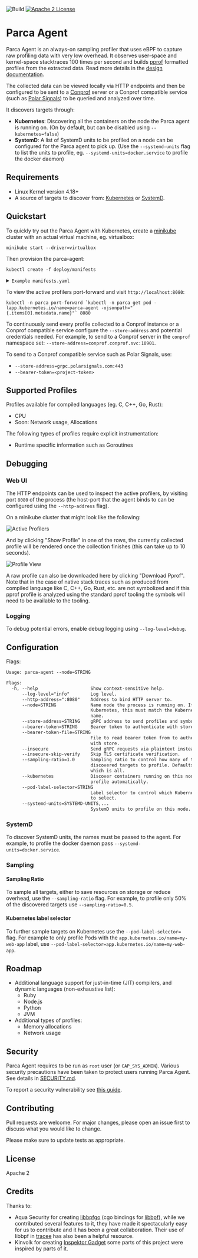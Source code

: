 ![Build](https://github.com/parca-dev/parca-agent/actions/workflows/build.yml/badge.svg)
[![Apache 2 License](https://img.shields.io/badge/license-Apache%202-blue.svg)](LICENSE)

# Parca Agent

Parca Agent is an always-on sampling profiler that uses eBPF to capture raw profiling data with very low overhead. It observes user-space and kernel-space stacktraces 100 times per second and builds [pprof](https://github.com/google/pprof) formatted profiles from the extracted data. Read more details in the [design documentation](docs/Design.md).

The collected data can be viewed locally via HTTP endpoints and then be configured to be sent to a [Conprof](https://github.com/conprof/conprof) server or a Conprof compatible service (such as [Polar Signals](https://www.polarsignals.com/)) to be queried and analyzed over time.

It discovers targets through:

* **Kubernetes**: Discovering all the containers on the node the Parca agent is running on. (On by default, but can be disabled using `--kubernetes=false`)
* **SystemD**: A list of SystemD units to be profiled on a node can be configured for the Parca agent to pick up. (Use the `--systemd-units` flag to list the units to profile, eg. `--systemd-units=docker.service` to profile the docker daemon)

## Requirements

* Linux Kernel version 4.18+
* A source of targets to discover from: [Kubernetes](https://kubernetes.io/) or [SystemD](https://systemd.io/).

## Quickstart

To quickly try out the Parca Agent with Kubernetes, create a [minikube](https://minikube.sigs.k8s.io/docs/) cluster with an actual virtual machine, eg. virtualbox:

```
minikube start --driver=virtualbox
```

Then provision the parca-agent:

```
kubectl create -f deploy/manifests
```

<details>
  <summary><code>Example manifests.yaml</code></summary>
  <p>

  ```yaml
  apiVersion: v1
  kind: Namespace
  metadata:
    name: parca
  ---
  apiVersion: v1
  kind: ServiceAccount
  metadata:
    name: parca-agent
    namespace: parca
  ---
  kind: ClusterRoleBinding
  apiVersion: rbac.authorization.k8s.io/v1
  metadata:
    name: parca-agent
  subjects:
  - kind: ServiceAccount
    name: parca-agent
    namespace: parca
  roleRef:
    kind: ClusterRole
    name: cluster-admin
    apiGroup: rbac.authorization.k8s.io
  ---
  apiVersion: apps/v1
  kind: DaemonSet
  metadata:
    name: parca-agent
    namespace: parca
    labels:
      app.kubernetes.io/name: parca-agent
  spec:
    selector:
      matchLabels:
        app.kubernetes.io/name: parca-agent
    template:
      metadata:
        labels:
          app.kubernetes.io/name: parca-agent
      spec:
        serviceAccount: parca-agent
        hostPID: true
        containers:
        - name: parca-agent
          image: quay.io/parca/parca-agent@sha256:265fb65d029d136644304737c739786c2b1695034dd66c743dc59ef6324c3311
          imagePullPolicy: Always
          args:
          - /bin/parca-agent
          - --node=$(NODE_NAME)
            #- --sampling-ratio=0.5
            #- --pod-label-selector=app=my-web-app
          env:
            - name: NODE_NAME
              valueFrom:
                fieldRef:
                  fieldPath: spec.nodeName
          securityContext:
            privileged: true
          volumeMounts:
          - name: root
            mountPath: /host/root
            readOnly: true
          - name: proc
            mountPath: /host/proc
            readOnly: true
          - name: run
            mountPath: /run
          - name: modules
            mountPath: /lib/modules
          - name: debugfs
            mountPath: /sys/kernel/debug
          - name: cgroup
            mountPath: /sys/fs/cgroup
          - name: bpffs
            mountPath: /sys/fs/bpf
          - name: localtime
            mountPath: /etc/localtime
        tolerations:
        - effect: NoSchedule
          operator: Exists
        - effect: NoExecute
          operator: Exists
        volumes:
        - name: root
          hostPath:
            path: /
        - name: proc
          hostPath:
            path: /proc
        - name: run
          hostPath:
            path: /run
        - name: cgroup
          hostPath:
            path: /sys/fs/cgroup
        - name: modules
          hostPath:
            path: /lib/modules
        - name: bpffs
          hostPath:
            path: /sys/fs/bpf
        - name: debugfs
          hostPath:
            path: /sys/kernel/debug
        - name: localtime
          hostPath:
            path: /etc/localtime
  ```

  </p>
</details>

To view the active profilers port-forward and visit `http://localhost:8080`:

```
kubectl -n parca port-forward `kubectl -n parca get pod -lapp.kubernetes.io/name=parca-agent -ojsonpath="{.items[0].metadata.name}"` 8080
```

To continuously send every profile collected to a Conprof instance or a Conprof compatible service configure the `--store-address` and potential credentials needed. For example, to send to a Conprof server in the `conprof` namespace set: `--store-address=conprof.conprof.svc:10901`.

To send to a Conprof compatible service such as Polar Signals, use:

* `--store-address=grpc.polarsignals.com:443`
* `--bearer-token=<project-token>`

## Supported Profiles

Profiles available for compiled languages (eg. C, C++, Go, Rust):

* CPU
* Soon: Network usage, Allocations

The following types of profiles require explicit instrumentation:

* Runtime specific information such as Goroutines

## Debugging

### Web UI

The HTTP endpoints can be used to inspect the active profilers, by visiting port `8080` of the process (the host-port that the agent binds to can be configured using the `--http-address` flag).

On a minikube cluster that might look like the following:

![Active Profilers](/activeprofilers.png?raw=true "Active Profilers")

And by clicking "Show Profile" in one of the rows, the currently collected profile will be rendered once the collection finishes (this can take up to 10 seconds).

![Profile View](/profileview.png?raw=true "Profile View")

A raw profile can also be downloaded here by clicking "Download Pprof". Note that in the case of native stack traces such as produced from compiled language like C, C++, Go, Rust, etc. are not symbolized and if this pprof profile is analyzed using the standard pprof tooling the symbols will need to be available to the tooling.

### Logging

To debug potential errors, enable debug logging using `--log-level=debug`.

## Configuration

Flags:

[embedmd]:# (dist/help.txt)
```txt
Usage: parca-agent --node=STRING

Flags:
  -h, --help                    Show context-sensitive help.
      --log-level="info"        Log level.
      --http-address=":8080"    Address to bind HTTP server to.
      --node=STRING             Name node the process is running on. If on
                                Kubernetes, this must match the Kubernetes node
                                name.
      --store-address=STRING    gRPC address to send profiles and symbols to.
      --bearer-token=STRING     Bearer token to authenticate with store.
      --bearer-token-file=STRING
                                File to read bearer token from to authenticate
                                with store.
      --insecure                Send gRPC requests via plaintext instead of TLS.
      --insecure-skip-verify    Skip TLS certificate verification.
      --sampling-ratio=1.0      Sampling ratio to control how many of the
                                discovered targets to profile. Defaults to 1.0,
                                which is all.
      --kubernetes              Discover containers running on this node to
                                profile automatically.
      --pod-label-selector=STRING
                                Label selector to control which Kubernetes Pods
                                to select.
      --systemd-units=SYSTEMD-UNITS,...
                                SystemD units to profile on this node.
```

### SystemD

To discover SystemD units, the names must be passed to the agent. For example, to profile the docker daemon pass `--systemd-units=docker.service`.

### Sampling

#### Sampling Ratio

To sample all targets, either to save resources on storage or reduce overhead, use the `--sampling-ratio` flag. For example, to profile only 50% of the discovered targets use `--sampling-ratio=0.5`.

#### Kubernetes label selector

To further sample targets on Kubernetes use the `--pod-label-selector=` flag. For example to only profile Pods with the `app.kubernetes.io/name=my-web-app` label, use `--pod-label-selector=app.kubernetes.io/name=my-web-app`.

## Roadmap

* Additional language support for just-in-time (JIT) compilers, and dynamic languages (non-exhaustive list):
  * Ruby
  * Node.js
  * Python
  * JVM
* Additional types of profiles:
  * Memory allocations
  * Network usage

## Security

Parca Agent requires to be run as `root` user (or `CAP_SYS_ADMIN`). Various security precautions have been taken to protect users running Parca Agent. See details in [SECURITY.md](./SECURITY.md).

To report a security vulnerability see [this guide](./SECURITY.md#Report-Security-Vulnerabilities).

## Contributing

Pull requests are welcome. For major changes, please open an issue first to discuss what you would like to change.

Please make sure to update tests as appropriate.

## License

Apache 2

## Credits

Thanks to:

* Aqua Security for creating [libbpfgo](https://github.com/aquasecurity/libbpfgo) (cgo bindings for [libbpf](https://github.com/libbpf/libbpf)), while we contributed several features to it, they have made it spectacularly easy for us to contribute and it has been a great collaboration. Their use of libbpf in [tracee](https://github.com/aquasecurity/tracee) has also been a helpful resource.
* Kinvolk for creating [Inspektor Gadget](https://github.com/kinvolk/inspektor-gadget) some parts of this project were inspired by parts of it.
